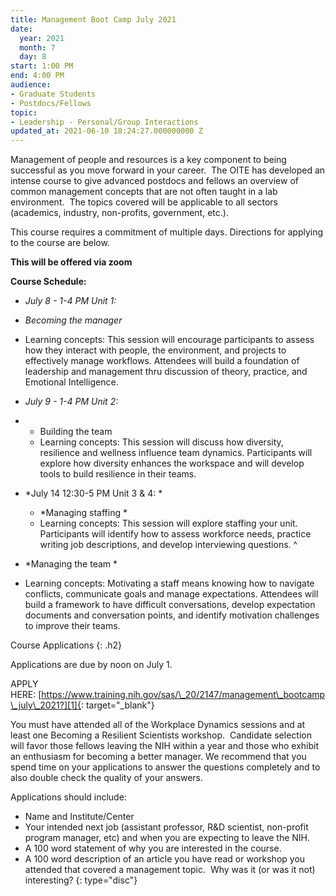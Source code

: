 ```yaml
---
title: Management Boot Camp July 2021
date:
  year: 2021
  month: 7
  day: 8
start: 1:00 PM
end: 4:00 PM
audience:
- Graduate Students
- Postdocs/Fellows
topic:
- Leadership - Personal/Group Interactions
updated_at: 2021-06-10 18:24:27.000000000 Z
---
```

Management of people and resources is a key component to being
successful as you move forward in your career.  The OITE has developed
an intense course to give advanced postdocs and fellows an overview of
common management concepts that are not often taught in a lab
environment.  The topics covered will be applicable to all sectors
(academics, industry, non-profits, government, etc.).

This course requires a commitment of multiple days. Directions for
applying to the course are below.   

<span>**This will be offered via
zoom**</span>

**Course Schedule:**

* <em>July 8 - 1-4 PM Unit 1: </em>
* *Becoming the manager*
* Learning concepts: This session will encourage participants to assess
  how they interact with people, the environment, and projects to
  effectively manage workflows. Attendees will build a foundation of
  leadership and management thru discussion of theory, practice, and
  Emotional Intelligence.  

* <em>July 9 - 1-4 PM Unit </em>*2*<em><em>\: </em></em>
* * Building the team
  * Learning concepts: This session will discuss how diversity,
    resilience and wellness influence team dynamics. Participants will
    explore how diversity enhances the workspace and will develop tools
    to build resilience in their teams.  

* *July 14 12:30-5 PM Unit 3 &amp; 4: *
  * *Managing staffing *
  * Learning concepts: This session will explore staffing your unit.
    Participants will identify how to assess workforce needs, practice
    writing job descriptions, and develop interviewing questions.
^

* *Managing the team *
* Learning concepts: Motivating a staff means knowing how to navigate
  conflicts, communicate goals and manage expectations. Attendees will
  build a framework to have difficult conversations, develop expectation
  documents and conversation points, and identify motivation challenges
  to improve their teams.

Course Applications
{: .h2}

Applications are due by noon on July 1.

APPLY
HERE: [https://www.training.nih.gov/sas/\_20/2147/management\_bootcamp\_july\_2021?][1]{:
target="_blank"}

You must have attended all of the Workplace Dynamics sessions and at
least one Becoming a Resilient Scientists workshop.  Candidate selection
will favor those fellows leaving the NIH within a year and those who
exhibit an enthusiasm for becoming a better manager. We recommend that
you spend time on your applications to answer the questions completely
and to also double check the quality of your answers.

Applications should include:

* Name and Institute/Center
* Your intended next job (assistant professor, R&amp;D scientist,
  non-profit program manager, etc) and when you are expecting to leave
  the NIH.
* A 100 word statement of why you are interested in the course.
* A 100 word description of an article you have read or workshop you
  attended that covered a management topic.  Why was it (or was it not)
  interesting?
{: type="disc"}



[1]: https://www.training.nih.gov/sas/_20/2147/management_bootcamp_july_2021
